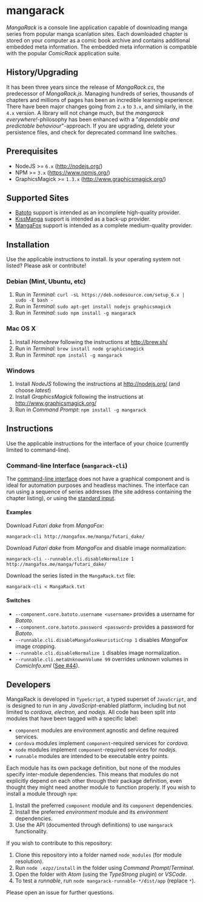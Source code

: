 # mangarack

*MangaRack* is a console line application capable of downloading manga series from popular manga scanlation sites. Each downloaded chapter is stored on your computer as a comic book archive and contains additional embedded meta information. The embedded meta information is compatible with the popular *ComicRack* application suite.

## History/Upgrading

It has been three years since the release of *MangaRack.cs*, the predecessor of *MangaRack.js*. Managing hundreds of series, thousands of chapters and millions of pages has been an incredible learning experience. There have been major changes going from `2.x` to `3.x`, and similarly, in the `4.x` version. A library will not change much, but the *mangarack everywhere!*-philosophy has been enhanced with a "*dependable and predictable behaviour*"-approach. If you are upgrading, delete your persistence files, and check for deprecated command line switches.

## Prerequisites

* NodeJS >= `6.x` (http://nodejs.org/)
* NPM >= `3.x` (https://www.npmjs.org/)
* GraphicsMagick >= `1.3.x` (http://www.graphicsmagick.org/)

## Supported Sites

* [Batoto](http://bato.to/) support is intended as an incomplete high-quality provider.
* [KissManga](http://kissmanga.com/) support is intended as a back-up provider.
* [MangaFox](http://mangafox.me/) support is intended as a complete medium-quality provider.

## Installation

Use the applicable instructions to install. Is your operating system not listed? Please ask or contribute!

### Debian (Mint, Ubuntu, etc)

1. Run in *Terminal*: `curl -sL https://deb.nodesource.com/setup_6.x | sudo -E bash -`
2. Run in *Terminal*: `sudo apt-get install nodejs graphicsmagick`
3. Run in *Terminal*: `sudo npm install -g mangarack`

### Mac OS X

1. Install *Homebrew* following the instructions at http://brew.sh/
2. Run in *Terminal*: `brew install node graphicsmagick`
3. Run in *Terminal*: `npm install -g mangarack`

### Windows

1. Install *NodeJS* following the instructions at http://nodejs.org/ (and choose *latest*)
2. Install *GraphicsMagick* following the instructions at http://www.graphicsmagick.org/
3. Run in *Command Prompt*: `npm install -g mangarack`

## Instructions

Use the applicable instructions for the interface of your choice (currently limited to command-line).

### Command-line Interface (`mangarack-cli`)

The [command-line interface](http://en.wikipedia.org/wiki/Command-line_interface) does not have a graphical component and is ideal for automation purposes and headless machines. The interface can run using a sequence of series addresses (the site address containing the chapter listing), or using the [standard input](https://en.wikipedia.org/wiki/Standard_streams#Standard_input_.28stdin.29).

#### Examples

Download *Futari dake* from *MangaFox*:

    mangarack-cli http://mangafox.me/manga/futari_dake/

Download *Futari dake* from *MangaFox* and disable image normalization:

    mangarack-cli --runnable.cli.disableNormalize 1 http://mangafox.me/manga/futari_dake/

Download the series listed in the `MangaRack.txt` file:

    mangarack-cli < MangaRack.txt

#### Switches

* `--component.core.batoto.username <username>` provides a username for *Batoto*.
* `--component.core.batoto.password <password>` provides a password for *Batoto*.
* `--runnable.cli.disableMangafoxHeuristicCrop 1` disables *MangaFox* image cropping.
* `--runnable.cli.disableNormalize 1` disables image normalization.
* `--runnable.cli.metaUnknownVolume 99` overrides unknown volumes in *ComicInfo.xml* ([See #44](https://github.com/Deathspike/mangarack/issues/44)).

## Developers

MangaRack is developed in `TypeScript`, a typed superset of `JavaScript`, and is designed to run in any *JavaScript*-enabled platform, including but not limited to *cordova*, *electron*, and *nodejs*. All code has been split into modules that have been tagged with a specific label:

* `component` modules are environment agnostic and define required services.
* `cordova` modules implement `component`-required services for *cordova*.
* `node` modules implement `component`-required services for *nodejs*.
* `runnable` modules are intended to be executable entry points.

Each module has its own package definition, but none of the modules specify inter-module dependencies. This means that modules do not explicitly depend on each other through their package definition, even thought they might need another module to function properly. If you wish to install a module through `npm`:

1. Install the preferred `component` module and its `component` dependencies.
2. Install the preferred *environment* module and its *environment* dependencies.
3. Use the API (documented through definitions) to use `mangarack` functionality.

If you wish to contribute to this repository:

1. Clone this repository into a folder named `node_modules` (for module resolution).
2. Run `node .ezpz/install` in the folder using *Command Prompt*/*Terminal*.
3. Open the folder with *Atom* (using the *TypeStrong* plugin) or *VSCode*.
4. To test a *runnable*, run `node mangarack-runnable-*/dist/app` (replace `*`).

Please open an issue for further questions.
